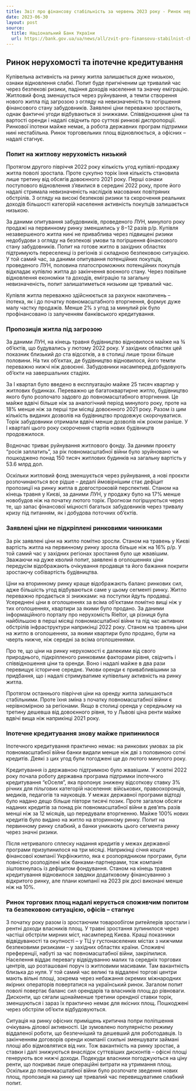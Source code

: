 ```yaml
---
title: Звіт про фінансову стабільність за червень 2023 року - Ринок нерухомості та іпотечне кредитування
date: 2023-06-30
layout: post
source:
  title: Національний Банк України
  url: https://bank.gov.ua/ua/news/all/zvit-pro-finansovu-stabilnist-cherven-2023-roku
---
```


## Ринок нерухомості та іпотечне кредитування

Купівельна активність на ринку житла залишається дуже низькою, ознаки відновлення слабкі. Попит буде пригніченим ще тривалий час через безпекові ризики, падіння доходів населення та значну еміграцію. Житловий фонд зменшується через руйнування, а темпи створення нового житла під загрозою з огляду на невизначеність та погіршення фінансового стану забудовників. Заявлені ціни переважно зростають, однак фактичні угоди відбуваються зі знижками. Співвідношення ціни та вартості оренди і надалі свідчить про суттєві ринкові диспропорції. Ринкової іпотеки майже немає, а робота державних програм підтримки нині нестабільна. Ринок торговельних площ відновлюється, а офісних – надалі стагнує.

### Попит на житлову нерухомість низький

Протягом другого півріччя 2022 року кількість угод купівлі-продажу житла поволі зростала. Проте сукупно торік їхня кількість становила лише третину від обсягів довоєнного 2021 року. Перші ознаки поступового відновлення з’явилися в середині 2022 року, проте його надалі стримала невизначеність наслідків масованих повітряних обстрілів. З огляду на високі безпекові ризики та скорочення реальних доходів більшості категорій населення активність покупців залишається низькою.

За даними опитування забудовників, проведеного ЛУН, минулого року продажі на первинному ринку зменшились у 8−12 разів р/р. Купівля незавершеного житла нині не приваблива через підвищені ризики недобудови з огляду на безпекові умови та погіршення фінансового стану забудовників. Попит на готове житло в західних областях підтримують переселенці із регіонів зі складною безпековою ситуацією. У той самий час, за даними опитування потенційних покупців, проведеного ЛУН, половина платоспроможних потенційних покупців відкладає купівлю житла до закінчення воєнного стану. Через повільне відновлення економіки та доходів, еміграцію та загальну невизначеність, попит залишатиметься низьким ще тривалий час.

Купівля житла переважно здійснюється за рахунок накопичень – іпотека, як і до початку повномасштабного вторгнення, формує дуже малу частку продажів. Менше 2% з угод за минулий рік було профінансовано із залученням банківського кредитування.

### Пропозиція житла під загрозою

За даними ЛУН, на кінець травня будівництво відновилося майже на ¾ об’єктів, що будувались у лютому 2022 року. У західних областях цей показник близький до ста відсотків, а в столиці лише трохи більше половини. На тих об’єктах, де будівництво відновилося, його темпи переважно нижчі ніж довоєнні. Забудовники насамперед добудовують об’єкти на завершальних стадіях.

За I квартал було введено в експлуатацію майже 25 тисяч квартир у житлових будинках. Переважно це багатоквартирне житло, будівництво якого було розпочато задовго до повномасштабного вторгнення. Це майже вдвічі більше ніж за аналогічний період минулого року, проте на 18% менше ніж за перші три місяці довоєнного 2021 року. Разом із цим кількість виданих дозволів на будівництво продовжує скорочуватися. Торік забудовники отримали вдвічі менше дозволів ніж роком раніше. У I кварталі цього року скорочення стартів нових будівництв продовжилося.

Водночас триває руйнування житлового фонду. За даними проєкту “росія заплатить”, за рік повномасштабної війни було зруйновано чи пошкоджено понад 150 тисяч житлових будинків на загальну вартість у 53.6 млрд дол.

Оскільки житловий фонд зменшується через руйнування, а нові проєкти розпочинаються все рідше – дедалі ймовірнішим стає дефіцит пропозиції на ринку житла в довгостроковій перспективі. Станом на кінець травня у Києві, за даними ЛУН, у продажу було на 17% менше новобудов ніж на початку лютого торік. Прогнози погіршуються через те, що запас фінансової міцності багатьох забудовників через тривалу кризу під питанням, як і добудова поточних об’єктів.

### Заявлені ціни не підкріплені ринковими чинниками

За рік заявлені ціни на житло помітно зросли. Станом на травень у Києві вартість житла на первинному ринку зросла більше ніж на 16% р/р. У той самий час у західних регіонах зростання було ще жвавішим. Зважаючи на дуже кволий попит, заявлені в оголошеннях ціни передусім відображають очікування продавця та його бажання покрити зростаючу собівартість будівництва.

Ціни на вторинному ринку краще відображають баланс ринкових сил, адже більшість угод відбуваються саме у цьому сегменті ринку. Житло переважно продається зі знижками: на поступки йдуть продавці. Усереднені ціни в оголошеннях за всіма об’єктами помітно вищі ніж у тих оголошеннях, квартири за якими було продано. За даними інформаційного порталу про нерухомість Rieltor, ця різниця була найбільшою в перші місяці повномасштабної війни та під час активних обстрілів інфраструктури наприкінці 2022 року. Станом на травень ціни на житло в оголошеннях, за якими квартири було продано, були на чверть нижче, ніж середні за всіма оголошеннями.

Про те, що ціни на ринку нерухомості є далекими від свого природнього, підкріпленого ринковими факторами рівня, свідчить і співвідношення ціни та оренди. Воно і надалі майже в два рази перевищує історичне середнє. Умови оренди є привабливішими за придбання, що і надалі стримуватиме купівельну активність на ринку житла.

Протягом останнього півріччя ціни на оренду житла залишаються стабільними. Проте їхня зміна з початку повномасштабної війни є нерівномірною за регіонами. Якщо в столиці оренда у середньому на третину дешевша від довоєнного рівня, то у Львові ціна ренти майже вдвічі вища ніж наприкінці 2021 року.

### Іпотечне кредитування знову майже припинилося

Іпотечного кредитування практично немає: на ринкових умовах за рік повномасштабної війни банки видали менше ніж дві з половиною сотні кредитів. Деякі з цих угод були погоджені ще до лютого минулого року.

Кредитування із державною підтримкою було жвавішим. У жовтні 2022 року почала роботу державна програма підтримки іпотечного кредитування “єОселя”, яка пропонує знижену відсоткову ставку 3% річних для пільгових категорій населення: військових, правоохоронців, медиків, педагогів та науковців. У межах державної програми відтоді було надано дещо більше півтори тисячі позик. Проте загалом обсяги наданих кредитів за понад рік повномасштабної війни в дев’ять разів менші ніж за 12 місяців, що передували вторгненню. Майже 100% нових кредитів було видано на житло на вторинному ринку. Попит на первинному ринку слабкий, а банки уникають цього сегмента ринку через значні ризики.

Після нетривалого сплеску надання кредитів у межах державної програми призупинилося на три місяці. Наприкінці січня кошти фінансової компанії Укрфінжитло, яка є розпорядником програми, були повністю розподілені між банками-партнерами, тож компанія зіштовхнулась із дефіцитом фондування. Станом на кінець травня кредитування відновилося завдяки додатковому фінансуванню з відкритого ринку, але плани компанії на 2023 рік досі виконані менше ніж на 10%.

### Ринок торгових площ надалі керується споживчим попитом та безпековою ситуацією, офісів – стагнує

З початку року разом із зростаючим товарообігом ритейлерів зростали і рентні доходи власників площ. У травні зростання зупинилося через частіші обстріли мирних міст, насамперед Києва. Кращі показники відвідуваності та окупності – у ТЦ у густонаселених містах з нижчими безпековими ризиками – у західних областях країни. Споживчі преференції, набуті за час повномасштабної війни, закріпилися. Населення віддає перевагу відвідуванню малих та середніх торгових центрів, що розташовані поруч із житловими масивами. Там вакантність близька до нуля. У той самий час великі та віддалені торгові центри мають вільні площі, зокрема через небажання окремих міжнародних якірних операторів повертатися на український ринок. Загалом попит поволі повертає баланс сил орендарів та власників площ до рівноваги. Дисконти, що сягали щонайменше третини орендної ставки торік, зменшуються і зараз їх практично немає для якісних площ. Пошкоджені через обстріли об’єкти відбудовуються.

Ситуація на ринку офісних приміщень критична попри поліпшення очікувань ділової активності. Це зумовлено популярністю режиму віддаленої роботи, що безпечніший та дешевший для роботодавців. Із закінченням договорів оренди компанії схильні зменшувати займані площі або відмовлятися від них. Тож вакантність на ринку зростає, а ставки і далі знижуються внаслідок суттєвіших дисконтів – офісні площі генерують все нижчі доходи. Подекуди власники погоджуються на ціну ренти, що покриває лише операційні витрати на утримання площ. Оскільки до повномасштабної війни було розпочате зведення нових площ, пропозиція на ринку ще тривалий час перевищуватиме слабкий попит.
